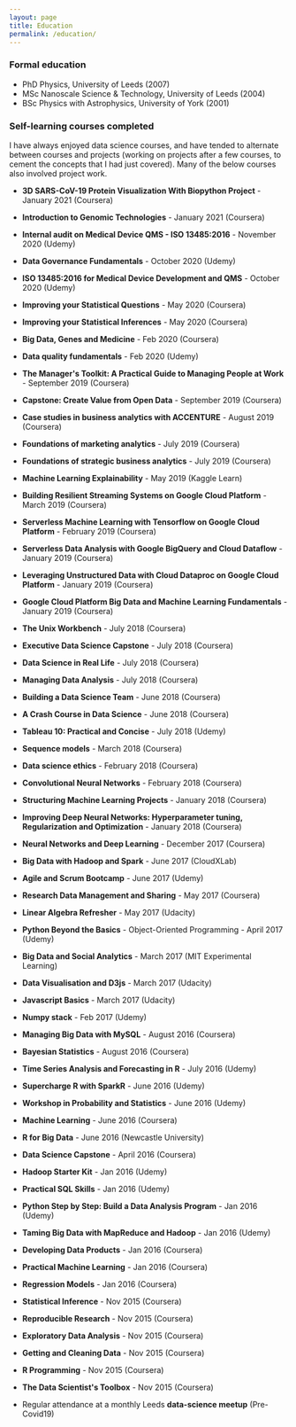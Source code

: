 ```yaml
---
layout: page
title: Education
permalink: /education/
---
```


### Formal education

- PhD Physics, University of Leeds (2007)
- MSc Nanoscale Science & Technology, University of Leeds (2004)
- BSc Physics with Astrophysics, University of York (2001)

### Self-learning courses completed

I have always enjoyed data science courses, and have tended to alternate between courses and projects (working on projects after a few courses, to cement the concepts that I had just covered). Many of the below courses also involved project work.

- **3D SARS-CoV-19 Protein Visualization With Biopython Project** - January 2021 (Coursera)
- **Introduction to Genomic Technologies** - January 2021 (Coursera)
- **Internal audit on Medical Device QMS - ISO 13485:2016** - November 2020 (Udemy)
- **Data Governance Fundamentals** - October 2020 (Udemy)
- **ISO 13485:2016 for Medical Device Development and QMS** - October 2020 (Udemy)
- **Improving your Statistical Questions** - May 2020 (Coursera)
- **Improving your Statistical Inferences** - May 2020 (Coursera)
- **Big Data, Genes and Medicine** - Feb 2020 (Coursera)
- **Data quality fundamentals** - Feb 2020 (Udemy)
- **The Manager's Toolkit: A Practical Guide to Managing People at Work** - September 2019 (Coursera)
- **Capstone: Create Value from Open Data** - September 2019 (Coursera)
- **Case studies in business analytics with ACCENTURE** - August 2019 (Coursera)
- **Foundations of marketing analytics** - July 2019 (Coursera)
- **Foundations of strategic business analytics** - July 2019 (Coursera)
- **Machine Learning Explainability** - May 2019 (Kaggle Learn)
- **Building Resilient Streaming Systems on Google Cloud Platform** - March 2019 (Coursera)
- **Serverless Machine Learning with Tensorflow on Google Cloud Platform** - February 2019 (Coursera)
- **Serverless Data Analysis with Google BigQuery and Cloud Dataflow** - January 2019 (Coursera)
- **Leveraging Unstructured Data with Cloud Dataproc on Google Cloud Platform** - January 2019 (Coursera)
- **Google Cloud Platform Big Data and Machine Learning Fundamentals** - January 2019 (Coursera)
- **The Unix Workbench** - July 2018 (Coursera)
- **Executive Data Science Capstone** - July 2018 (Coursera)
- **Data Science in Real Life** - July 2018 (Coursera)
- **Managing Data Analysis** - July 2018 (Coursera)
- **Building a Data Science Team** - June 2018 (Coursera)
- **A Crash Course in Data Science** - June 2018 (Coursera)
- **Tableau 10: Practical and Concise** - July 2018 (Udemy)
- **Sequence models** - March 2018 (Coursera)
- **Data science ethics** - February 2018 (Coursera)
- **Convolutional Neural Networks** - February 2018 (Coursera)
- **Structuring Machine Learning Projects** - January 2018 (Coursera)
- **Improving Deep Neural Networks: Hyperparameter tuning, Regularization and Optimization** - January 2018 (Coursera)
- **Neural Networks and Deep Learning** - December 2017 (Coursera)
- **Big Data with Hadoop and Spark** - June 2017 (CloudXLab)
- **Agile and Scrum Bootcamp** - June 2017 (Udemy)
- **Research Data Management and Sharing** - May 2017 (Coursera)
- **Linear Algebra Refresher** - May 2017 (Udacity)
- **Python Beyond the Basics** - Object-Oriented Programming - April 2017 (Udemy)
- **Big Data and Social Analytics** - March 2017 (MIT Experimental Learning)
- **Data Visualisation and D3js** - March 2017 (Udacity)
- **Javascript Basics** - March 2017 (Udacity)
- **Numpy stack** - Feb 2017 (Udemy)
- **Managing Big Data with MySQL** - August 2016 (Coursera)
- **Bayesian Statistics** - August 2016 (Coursera)
- **Time Series Analysis and Forecasting in R** - July 2016 (Udemy)
- **Supercharge R with SparkR** - June 2016 (Udemy)
- **Workshop in Probability and Statistics** - June 2016 (Udemy)
- **Machine Learning** - June 2016 (Coursera)
- **R for Big Data** - June 2016 (Newcastle University)
- **Data Science Capstone** - April 2016 (Coursera)
- **Hadoop Starter Kit** - Jan 2016 (Udemy)
- **Practical SQL Skills** - Jan 2016 (Udemy)
- **Python Step by Step: Build a Data Analysis Program** - Jan 2016 (Udemy)
- **Taming Big Data with MapReduce and Hadoop** - Jan 2016 (Udemy)
- **Developing Data Products** - Jan 2016 (Coursera)
- **Practical Machine Learning** - Jan 2016 (Coursera)
- **Regression Models** - Jan 2016 (Coursera)
- **Statistical Inference** - Nov 2015 (Coursera)
- **Reproducible Research** - Nov 2015 (Coursera)
- **Exploratory Data Analysis** - Nov 2015 (Coursera)
- **Getting and Cleaning Data** - Nov 2015 (Coursera)
- **R Programming** - Nov 2015 (Coursera)
- **The Data Scientist's Toolbox** - Nov 2015 (Coursera)

-	Regular attendance at a monthly Leeds **data-science meetup** (Pre-Covid19)
